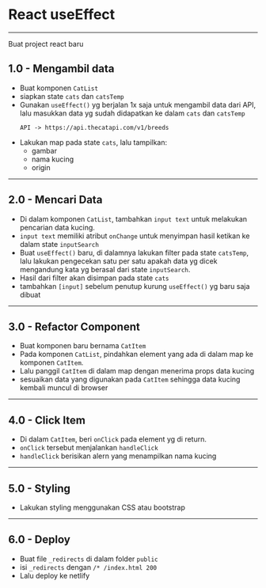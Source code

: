 # React useEffect

---

Buat project react baru

## 1.0 - Mengambil data
- Buat komponen `CatList`
- siapkan state `cats` dan `catsTemp`
- Gunakan `useEffect()` yg berjalan 1x saja untuk mengambil data dari API, lalu masukkan data yg sudah didapatkan ke dalam `cats` dan `catsTemp`
  ```
  API -> https://api.thecatapi.com/v1/breeds
  ```
- Lakukan map pada state `cats`, lalu tampilkan:
  - gambar
  - nama kucing
  - origin

---
## 2.0 - Mencari Data

- Di dalam komponen `CatList`, tambahkan `input text` untuk melakukan pencarian data kucing.
- `input text` memiliki atribut `onChange` untuk menyimpan hasil ketikan ke dalam state `inputSearch` 
- Buat `useEffect()` baru, di dalamnya lakukan filter pada state `catsTemp`, lalu lakukan pengecekan satu per satu apakah data yg dicek mengandung kata yg berasal dari state `inputSearch`.
- Hasil dari filter akan disimpan pada state `cats`
- tambahkan `[input]` sebelum penutup kurung `useEffect()` yg baru saja dibuat

---
## 3.0 - Refactor Component

- Buat komponen baru bernama `CatItem`
- Pada komponen `CatList`, pindahkan element yang ada di dalam map ke komponen `CatItem`.
- Lalu panggil `CatItem` di dalam map dengan menerima props data kucing
- sesuaikan data yang digunakan pada `CatItem` sehingga data kucing kembali muncul di browser

---
## 4.0 - Click Item

- Di dalam `CatItem`, beri `onClick` pada element yg di return.
- `onClick` tersebut menjalankan `handleClick`
- `handleClick` berisikan alern yang menampilkan nama kucing

---
## 5.0 - Styling

- Lakukan styling menggunakan CSS atau bootstrap

---
## 6.0 - Deploy

- Buat file `_redirects` di dalam folder `public`
- isi `_redirects` dengan `/* /index.html 200`
- Lalu deploy ke netlify